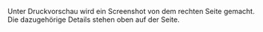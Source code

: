 Unter Druckvorschau wird ein Screenshot von dem rechten Seite gemacht.  Die dazugehörige Details stehen oben auf der Seite.


